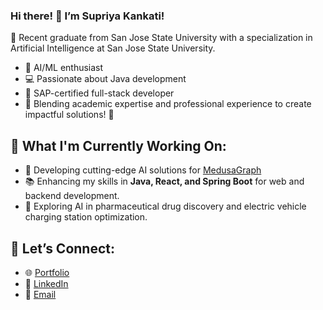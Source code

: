 ### Hi there! 👋 I’m Supriya Kankati!

🌟 Recent graduate from San Jose State University with a specialization in Artificial Intelligence at San Jose State University.

- 🤖 AI/ML enthusiast  
- 💻 Passionate about Java development  
- 🔧 SAP-certified full-stack developer  
- 🎯 Blending academic expertise and professional experience to create impactful solutions! 🚀

## 🔭 What I'm Currently Working On:
- 🌟 Developing cutting-edge AI solutions for [MedusaGraph](https://github.com/Supriyakankati/Optimization-of-Protein-Ligand-Molecular-Docking-using-AI-ML.git)
- 📚 Enhancing my skills in **Java, React, and Spring Boot** for web and backend development.
- 🧪 Exploring AI in pharmaceutical drug discovery and electric vehicle charging station optimization.

## 🤝 Let’s Connect:
- 🌐 [Portfolio](https://supriyakankati.github.io/#contact)
- 💼 [LinkedIn](https://www.linkedin.com/in/supriya99/)
- 📧 [Email](supriyakankati2@gmail.com)
